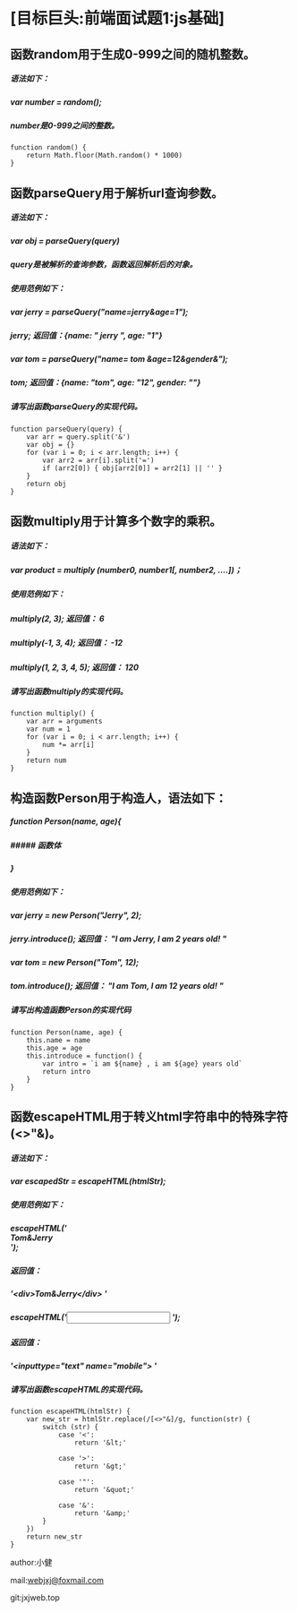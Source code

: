  # [目标巨头:前端面试题1:js基础]

## 函数random用于生成0-999之间的随机整数。
##### 语法如下：
#####     var number = random();
#####     number是0-999之间的整数。
```
function random() {
    return Math.floor(Math.random() * 1000)
}
```

## 函数parseQuery用于解析url查询参数。
##### 语法如下：
#####  var obj = parseQuery(query)
#####  query是被解析的查询参数，函数返回解析后的对象。
##### 使用范例如下：
#####  var jerry = parseQuery("name=jerry&age=1");
#####  jerry;  返回值：{name: " jerry ", age: "1"}
#####  var tom = parseQuery("name= tom &age=12&gender&");
#####  tom;    返回值：{name: "tom", age: "12", gender: ""}
##### 请写出函数parseQuery的实现代码。
```
function parseQuery(query) {
    var arr = query.split('&')
    var obj = {}
    for (var i = 0; i < arr.length; i++) {
        var arr2 = arr[i].split('=')
        if (arr2[0]) { obj[arr2[0]] = arr2[1] || '' }
    }
    return obj
}
```

## 函数multiply用于计算多个数字的乘积。
##### 语法如下：
#####  var product = multiply (number0, number1[, number2, ….])；
##### 使用范例如下：
#####  multiply(2, 3);  返回值： 6
#####  multiply(-1, 3, 4); 返回值： -12
#####  multiply(1, 2, 3, 4, 5);    返回值： 120
##### 请写出函数multiply的实现代码。
```
function multiply() {
    var arr = arguments
    var num = 1
    for (var i = 0; i < arr.length; i++) {
        num *= arr[i]
    }
    return num
}
```

## 构造函数Person用于构造人，语法如下：
##### function Person(name, age){
#####  ##### 函数体
##### }
##### 使用范例如下：
#####  var jerry = new Person("Jerry", 2);
#####  jerry.introduce();      返回值： "I am Jerry, I am 2 years old! "
##### var tom = new Person("Tom", 12);
#####  tom.introduce();        返回值： "I am Tom, I am 12 years old! "
##### 请写出构造函数Person的实现代码
```
function Person(name, age) {
    this.name = name
    this.age = age
    this.introduce = function() {
        var intro = `i am ${name} , i am ${age} years old`
        return intro
    }
}
```

## 函数escapeHTML用于转义html字符串中的特殊字符(<>"&)。
##### 语法如下：
#####  var escapedStr = escapeHTML(htmlStr);
##### 使用范例如下：
#####  escapeHTML('<div>Tom&Jerry</div> ');        
#####  返回值：
#####      '&lt;div&gt;Tom&amp;Jerry&lt;/div&gt; '
#####  escapeHTML('<input type="text" name="mobile"> ');       
#####  返回值：
#####      '&lt;inputtype=&quot;text&quot; name=&quot;mobile&quot;&gt; '
##### 请写出函数escapeHTML的实现代码。

```
function escapeHTML(htmlStr) {
    var new_str = htmlStr.replace(/[<>"&]/g, function(str) {
        switch (str) {
            case '<':
                return '&lt;'

            case '>':
                return '&gt;'

            case '"':
                return '&quot;'

            case '&':
                return '&amp;'
        }
    })
    return new_str
}
```

author:小健

mail:webjxj@foxmail.com

git:jxjweb.top